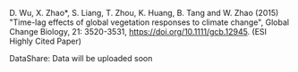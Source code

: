 D. Wu, X. Zhao*, S. Liang, T. Zhou, K. Huang, B. Tang and W. Zhao (2015) "Time-lag effects of global vegetation responses to climate change", Global Change Biology, 21: 3520-3531, https://doi.org/10.1111/gcb.12945. (ESI Highly Cited Paper)

DataShare: Data will be uploaded soon
